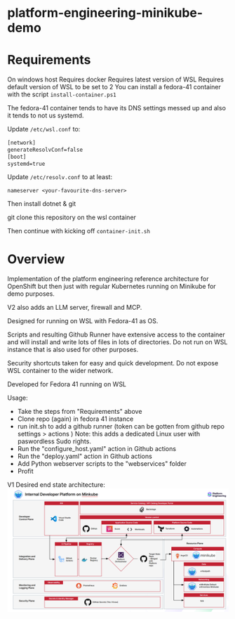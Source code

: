 # platform-engineering-minikube-demo
# Requirements
On windows host
Requires docker
Requires latest version of WSL
Requires default version of WSL to be set to 2
You can install a fedora-41 container with the script `install-container.ps1`

The fedora-41 container tends to have its DNS settings messed up and also it tends to not us systemd.

Update `/etc/wsl.conf` to:
```
[network]
generateResolvConf=false
[boot]
systemd=true
```

Update `/etc/resolv.conf` to at least:
```
nameserver <your-favourite-dns-server>
```
Then install dotnet & git

git clone this repository on the wsl container

Then continue with kicking off `container-init.sh`

# Overview
Implementation of the platform engineering reference architecture for OpenShift but then just with regular Kubernetes running on Minikube for demo purposes.

V2 also adds an LLM server, firewall and MCP.

Designed for running on WSL with Fedora-41 as OS.

Scripts and resulting Github Runner have extensive access to the container and will install and write lots of files in lots of directories.
Do not run on WSL instance that is also used for other purposes.

Security shortcuts taken for easy and quick development. Do not expose WSL container to the wider network.

Developed for Fedora 41 running on WSL

Usage:
- Take the steps from "Requirements" above
- Clone repo (again) in  fedora 41 instance
- run init.sh to add a github runner (token can be gotten from github repo settings > actions )
    Note: this adds a dedicated Linux user with paswordless Sudo rights.
- Run the "configure_host.yaml" action in Github actions
- Run the "deploy.yaml" action in Github actions
- Add Python webserver scripts to the "webservices" folder
- Profit

V1 Desired end state architecture:
![architecture overview](docs/architecture.png)